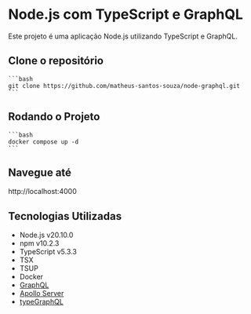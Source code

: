 Node.js com TypeScript e GraphQL
================================

Este projeto é uma aplicação Node.js utilizando TypeScript e GraphQL.

Clone o repositório
------------------------
    ```bash
    git clone https://github.com/matheus-santos-souza/node-graphql.git
    ```

Rodando o Projeto
------------------------
    ```bash
    docker compose up -d
    ```

Navegue até
------------------------
http://localhost:4000


Tecnologias Utilizadas
----------------------

*   Node.js v20.10.0
*   npm v10.2.3
*   TypeScript v5.3.3
*   TSX
*   TSUP
*   Docker
*   [GraphQL](https://graphql.org)
*   [Apollo Server](https://www.apollographql.com/docs)
*   [typeGraphQL](https://typegraphql.com/)
